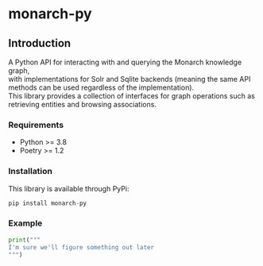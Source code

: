 # monarch-py

## Introduction  

A Python API for interacting with and querying the Monarch knowledge graph,  
with implementations for Solr and Sqlite backends (meaning the same API methods can be used regardless of the implementation).  
This library provides a collection of interfaces for graph operations such as retrieving entities and browsing associations. 

### Requirements

- Python >= 3.8
- Poetry >= 1.2

### Installation

This library is available through PyPi:
```python
pip install monarch-py
```

### Example

```python
print("""
I'm sure we'll figure something out later
""")
```